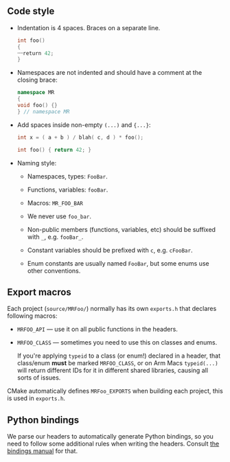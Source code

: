 ## Code style

* Indentation is 4 spaces. Braces on a separate line.

  ```cpp
  int foo()
  {
  ⸱⸱⸱⸱return 42;
  }
  ```

* Namespaces are not indented and should have a comment at the closing brace:

  ```cpp
  namespace MR
  {
  void foo() {}
  } // namespace MR
  ```

* Add spaces inside non-empty `(...)` and `{...}`:

  ```cpp
  int x = ( a + b ) / blah( c, d ) * foo();
  ```
  ```cpp
  int foo() { return 42; }
  ```

* Naming style:

  * Namespaces, types: `FooBar`.

  * Functions, variables: `fooBar`.

  * Macros: `MR_FOO_BAR`

  * We never use `foo_bar`.

  * Non-public members (functions, variables, etc) should be suffixed with `_`, e.g. `fooBar_`.

  * Constant variables should be prefixed with `c`, e.g. `cFooBar`.

  * Enum constants are usually named `FooBar`, but some enums use other conventions.

## Export macros

Each project (`source/MRFoo/`) normally has its own `exports.h` that declares following macros:

* `MRFOO_API` — use it on all public functions in the headers.
* `MRFOO_CLASS` — sometimes you need to use this on classes and enums.

  If you're applying `typeid` to a class (or enum!) declared in a header, that class/enum **must** be marked `MRFOO_CLASS`, or on Arm Macs `typeid(...)` will return different IDs for it in different shared libraries, causing all sorts of issues.

CMake automatically defines `MRFoo_EXPORTS` when building each project, this is used in `exports.h`.

## Python bindings

We parse our headers to automatically generate Python bindings, so you need to follow some additional rules when writing the headers. Consult [the bindings manual](./scripts/mrbind/README-coding.md) for that.
